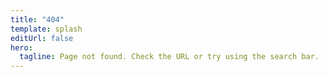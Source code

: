```yaml
---
title: "404"
template: splash
editUrl: false
hero:
  tagline: Page not found. Check the URL or try using the search bar.
---
```

